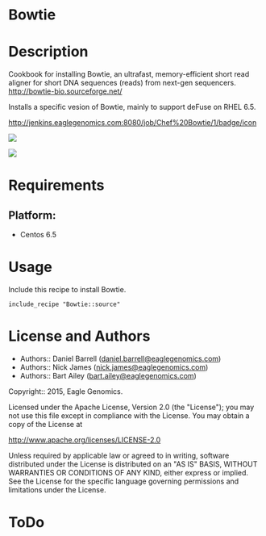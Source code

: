 # Bowtie

Description
===========

Cookbook for installing Bowtie, an ultrafast, memory-efficient short read aligner for short DNA sequences (reads) from next-gen sequencers. http://bowtie-bio.sourceforge.net/

Installs a specific vesion of Bowtie, mainly to support deFuse on RHEL 6.5.

http://jenkins.eaglegenomics.com:8080/job/Chef%20Bowtie/1/badge/icon

<a href='http://jenkins.eaglegenomics.com:8080/job/Chef%20Bowtie/1/'><img src='http://jenkins.eaglegenomics.com:8080/job/Chef%20Bowtie/1/badge/icon'></a>

<a href='http://jenkins.eaglegenomics.com:8080/job/Chef%20Bowtie/1/'><img src='http://jenkins.eaglegenomics.com:8080/buildStatus/icon?job=Chef Bowtie&build=1'></a>

Requirements
============

## Platform:

* Centos 6.5


Usage
=====

Include this recipe to install Bowtie.

    include_recipe "Bowtie::source"
    
    
License and Authors
===================

* Authors:: Daniel Barrell (<daniel.barrell@eaglegenomics.com>)
* Authors:: Nick James (<nick.james@eaglegenomics.com>)
* Authors:: Bart Ailey (<bart.ailey@eaglegenomics.com>)

Copyright:: 2015, Eagle Genomics.
    
Licensed under the Apache License, Version 2.0 (the "License");
you may not use this file except in compliance with the License.
You may obtain a copy of the License at

http://www.apache.org/licenses/LICENSE-2.0

Unless required by applicable law or agreed to in writing, software
distributed under the License is distributed on an "AS IS" BASIS,
WITHOUT WARRANTIES OR CONDITIONS OF ANY KIND, either express or implied.
See the License for the specific language governing permissions and
limitations under the License.
    
ToDo
====
